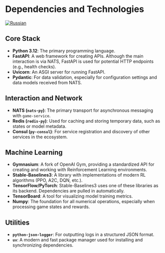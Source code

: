 # Dependencies and Technologies
[![Russian](https://img.shields.io/badge/lang-Russian-blue)](../ru/packages.md)

## Core Stack

*   **Python 3.12**: The primary programming language.
*   **FastAPI**: A web framework for creating APIs. Although the main interaction is via NATS, FastAPI is used for potential HTTP endpoints (e.g., health checks).
*   **Uvicorn**: An ASGI server for running FastAPI.
*   **Pydantic**: For data validation, especially for configuration settings and data models received from NATS.

## Interaction and Network

*   **NATS (`nats-py`)**: The primary transport for asynchronous messaging with `game-service`.
*   **Redis (`redis-py`)**: Used for caching and storing temporary data, such as states or model metadata.
*   **Consul (`py-consul`)**: For service registration and discovery of other services in the ecosystem.

## Machine Learning

*   **Gymnasium**: A fork of OpenAI Gym, providing a standardized API for creating and working with Reinforcement Learning environments.
*   **Stable-Baselines3**: A library with implementations of modern RL algorithms (PPO, A2C, DQN, etc.).
*   **TensorFlow/PyTorch**: Stable-Baselines3 uses one of these libraries as its backend. Dependencies are pulled in automatically.
*   **TensorBoard**: A tool for visualizing model training metrics.
*   **Numpy**: The foundation for all numerical operations, especially when processing game states and rewards.

## Utilities

*   **`python-json-logger`**: For outputting logs in a structured JSON format.
*   **`uv`**: A modern and fast package manager used for installing and synchronizing dependencies.
